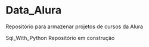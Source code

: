 # Data_Alura
Repositório para armazenar projetos de cursos da Alura

Sql_With_Python
Repositório em construção